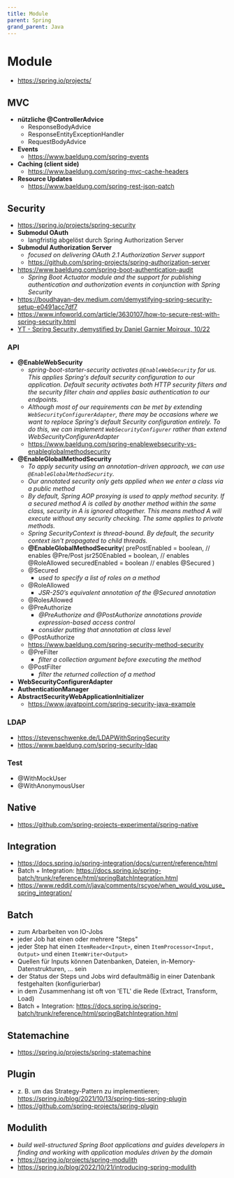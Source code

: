 ```yaml
---
title: Module
parent: Spring
grand_parent: Java
---
```


# Module
- <https://spring.io/projects/>

## MVC
- **nützliche @ControllerAdvice**
  - ResponseBodyAdvice
  - ResponseEntityExceptionHandler
  - RequestBodyAdvice
- **Events**
  - <https://www.baeldung.com/spring-events>
- **Caching (client side)**
  - <https://www.baeldung.com/spring-mvc-cache-headers>
- **Resource Updates**
  - <https://www.baeldung.com/spring-rest-json-patch>


## Security
- <https://spring.io/projects/spring-security>
- **Submodul OAuth**
  - langfristig abgelöst durch Spring Authorization Server
- **Submodul Authorization Server**
  - *focused on delivering OAuth 2.1 Authorization Server support*
  - <https://github.com/spring-projects/spring-authorization-server>
- <https://www.baeldung.com/spring-boot-authentication-audit>
  - *Spring Boot Actuator module and the support for publishing authentication and authorization events in conjunction with Spring Security*
- <https://boudhayan-dev.medium.com/demystifying-spring-security-setup-e0491acc7df7>
- <https://www.infoworld.com/article/3630107/how-to-secure-rest-with-spring-security.html>
- [YT - Spring Security, demystified by Daniel Garnier Moiroux, 10/22](https://www.youtube.com/watch?v=iJ2muJniikY)

### API
- **@EnableWebSecurity**
  - *spring-boot-starter-security activates `@EnableWebSecurity` for us. This applies Spring's default security configuration to our application. Default security activates both HTTP security filters and the security filter chain and applies basic authentication to our endpoints.*
  - *Although most of our requirements can be met by extending `WebSecurityConfigurerAdapter`, there may be occasions where we want to replace Spring's default Security configuration entirely. To do this, we can implement `WebSecurityConfigurer` rather than extend WebSecurityConfigurerAdapter*
  - <https://www.baeldung.com/spring-enablewebsecurity-vs-enableglobalmethodsecurity>
- **@EnableGlobalMethodSecurity**
  - *To apply security using an annotation-driven approach, we can use `@EnableGlobalMethodSecurity`.*
  - *Our annotated security only gets applied when we enter a class via a public method*
  - *By default, Spring AOP proxying is used to apply method security. If a secured method A is called by another method within the same class, security in A is ignored altogether. This means method A will execute without any security checking. The same applies to private methods.*
  - *Spring SecurityContext is thread-bound. By default, the security context isn't propagated to child threads.*
  - **@EnableGlobalMethodSecurity**(
      prePostEnabled = boolean, // enables @Pre/Post
      jsr250Enabled = boolean, // enables @RoleAllowed
      securedEnabled = boolean // enables @Secured
    )
  - @Secured
    - *used to specify a list of roles on a method*
  - @RoleAllowed
    - *JSR-250’s equivalent annotation of the @Secured annotation*
  - @RolesAllowed
  - @PreAuthorize
    - *@PreAuthorize and @PostAuthorize annotations provide expression-based access control*
    - *consider putting that annotation at class level*
  - @PostAuthorize
  - https://www.baeldung.com/spring-security-method-security
  - @PreFilter
    - *filter a collection argument before executing the method*
  - @PostFilter
    - *filter the returned collection of a method*
- **WebSecurityConfigurerAdapter**
- **AuthenticationManager**
- **AbstractSecurityWebApplicationInitializer**
  - <https://www.javatpoint.com/spring-security-java-example> 


### LDAP
- <https://stevenschwenke.de/LDAPWithSpringSecurity>
- <https://www.baeldung.com/spring-security-ldap>

### Test
- @WithMockUser
- @WithAnonymousUser


## Native
- <https://github.com/spring-projects-experimental/spring-native>


## Integration
- <https://docs.spring.io/spring-integration/docs/current/reference/html>
- Batch + Integration: <https://docs.spring.io/spring-batch/trunk/reference/html/springBatchIntegration.html>
- <https://www.reddit.com/r/java/comments/rscyoe/when_would_you_use_spring_integration/>


## Batch
- zum Arbarbeiten von IO-Jobs
- jeder Job hat einen oder mehrere "Steps"
- jeder Step hat einen `ItemReader<Input>`, einen `ItemProcessor<Input, Output>` und einen `ItemWriter<Output>`
- Quellen für Inputs können Datenbanken, Dateien, in-Memory-Datenstrukturen, ... sein
- der Status der Steps und Jobs wird defaultmäßig in einer Datenbank festgehalten (konfigurierbar)
- in dem Zusammenhang ist oft von 'ETL' die Rede (Extract, Transform, Load)
- Batch + Integration: <https://docs.spring.io/spring-batch/trunk/reference/html/springBatchIntegration.html>


## Statemachine
- <https://spring.io/projects/spring-statemachine>


## Plugin
- z. B. um das Strategy-Pattern zu implementieren; <https://spring.io/blog/2021/10/13/spring-tips-spring-plugin>
- <https://github.com/spring-projects/spring-plugin>


## Modulith
- *build well-structured Spring Boot applications and guides developers in finding and working with application modules driven by the domain*
- <https://spring.io/projects/spring-modulith>
- <https://spring.io/blog/2022/10/21/introducing-spring-modulith>
